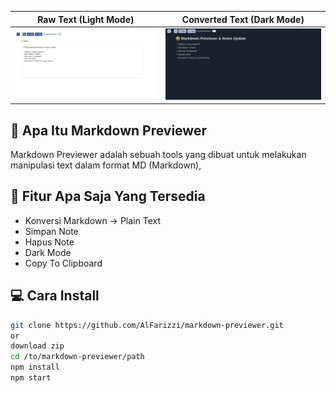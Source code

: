 
| Raw Text (Light Mode)| Converted Text (Dark Mode)|
| ----------- | ----------- |
| ![raw](ss/1.png) | ![converted](ss/2.png) |
## 🤔 Apa Itu Markdown Previewer 

Markdown Previewer adalah sebuah tools yang dibuat untuk melakukan manipulasi text dalam format 
MD (Markdown),


## 🤨 Fitur Apa Saja Yang Tersedia

- Konversi Markdown -> Plain Text
- Simpan Note
- Hapus Note
- Dark Mode
- Copy To Clipboard


## :computer: Cara Install

```bash
git clone https://github.com/AlFarizzi/markdown-previewer.git
or
download zip
cd /to/markdown-previewer/path
npm install
npm start
```